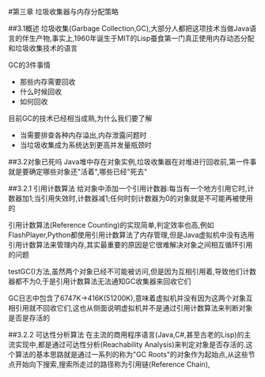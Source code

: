 #第三章 垃圾收集器与内存分配策略

##3.1概述
垃圾收集(Garbage Collection,GC),大部分人都把这项技术当做Java语言的伴生产物,事实上,1960年诞生于MIT的Lisp蚕食第一门真正使用内存动态分配和垃圾收集技术的语言

GC的3件事情
- 那些内存需要回收
- 什么时候回收
- 如何回收

目前GC的技术已经相当成熟,为什么我们要了解
- 当需要排查各种内存溢出,内存泄露问题时
- 当垃圾收集成为系统达到更高并发量瓶颈时

##3.2对象已死吗
Java堆中存在对象实例,垃圾收集器在对堆进行回收前,第一件事就是要确定哪些对象还"活着",哪些已经"死去"

##3.2.1 引用计数算法
给对象中添加一个引用计数器:每当有一个地方引用它时,计数器加1;当引用失效时,计数器减1;任何时刻计数器为0的对象就是不可能再被使用的

引用计数算法(Reference Counting)的实现简单,判定效率也高,例如FlashPlayer,Python都使用引用计数算法了内存管理,但是Java虚拟机中没有选用引用计数算法来管理内存,其实最重要的原因是它很难解决对象之间相互循环引用的问题

testGC()方法,虽然两个对象已经不可能被访问,但是因为互相引用着,导致他们计数器都不为0,于是引用计数算法无法通知GC收集器来回收它们

GC日志中包含了6747K->416K(51200K),意味着虚拟机并没有因为这两个对象互相引用就不回收它们,这也从侧面说明虚拟机并不是通过引用计数算法来判断对象是否是存活的

##3.2.2 可达性分析算法
在主流的商用程序语言(Java,C#,甚至古老的Lisp)的主流实现中,都是通过可达性分析(Reachability Analysis)来判定对象是否存活的.这个算法的基本思路就是通过一系列的称为"GC Roots"的对象作为起始点,从这些节点开始向下搜索,搜索所走过的路径称为引用链(Reference Chain),